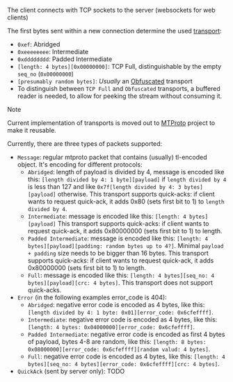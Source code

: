 The client connects with TCP sockets to the server (websockets for web clients)

The first bytes sent within a new connection determine the used [transport](https://core.telegram.org/mtproto/mtproto-transports):
  - `0xef`: Abridged
  - `0xeeeeeeee`: Intermediate
  - `0xdddddddd`: Padded Intermediate
  - `[length: 4 bytes][0x00000000]`: TCP Full, distinguishable by the empty `seq_no` (`0x00000000`)
  - `[presumably random bytes]`: _Usually_ an [Obfuscated](https://core.telegram.org/mtproto/mtproto-transports#transport-obfuscation) transport
  - To distinguish between `TCP Full` and `Obfuscated` transports, a buffered reader is needed, to allow for peeking the stream without consuming it.

> [!NOTE]  
> Current implementation of transports is moved out to [MTProto](https://github.com/RuslanUC/mtproto) project to make it reusable.

Currently, there are three types of packets supported:
  - `Message`: regular mtproto packet that contains (usually) tl-encoded object. It's encoding for different protocols:
    - `Abridged`: length of payload is divided by 4, message is encoded like this: `[length divided by 4: 1 byte][payload]` 
      if `length divided by 4` is less than 127 and like `0x7f[length divided by 4: 3 bytes][payload]` otherwise.
      This transport supports quick-acks: if client wants to request quick-ack, it adds 0x80 (sets first bit to 1) to `length divided by 4`.
    - `Intermediate`: message is encoded like this: `[length: 4 bytes][payload]` 
      This transport supports quick-acks: if client wants to request quick-ack, it adds 0x80000000 (sets first bit to 1) to length.
    - `Padded Intermediate`: message is encoded like this: `[length: 4 bytes][payload][padding: random bytes up to 4?]`.
      Minimal `payload + padding` size needs to be bigger than 16 bytes.
      This transport supports quick-acks: if client wants to request quick-ack, it adds 0x80000000 (sets first bit to 1) to length.
    - `Full`: message is encoded like this: `[length: 4 bytes][seq_no: 4 bytes][payload][crc: 4 bytes]`.
      This transport does not support quick-acks.
  - `Error` (in the following examples error_code is 404): 
    - `Abridged`: negative error code is encoded as 4 bytes, like this: `[length divided by 4: 1 byte: 0x01][error_code: 0x6cfeffff]`.
    - `Intermediate`: negative error code is encoded as 4 bytes, like this: `[length: 4 bytes: 0x04000000][error_code: 0x6cfeffff]`.
    - `Padded Intermediate`: negative error code is encoded as first 4 bytes of payload, bytes 4-8 are random, like this: `[length: 8 bytes: 0x08000000][error_code: 0x6cfeffff][random valud: 4 bytes]`.
    - `Full`: negative error code is encoded as 4 bytes, like this: `[length: 4 bytes][seq_no: 4 bytes][error_code: 0x6cfeffff][crc: 4 bytes]`.
  - `QuickAck` (sent by server only): TODO